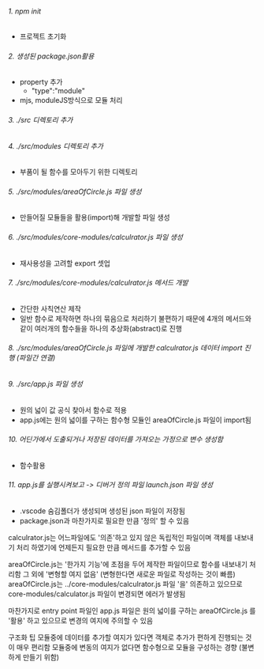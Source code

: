 ###### 1. npm init
  - 프로젝트 초기화

###### 2. 생성된 package.json활용
  - property 추가
    - "type":"module"
  - mjs, moduleJS방식으로 모듈 처리

###### 3. ./src 디렉토리 추가
###### 4. ./src/modules 디렉토리 추가
  - 부품이 될 함수를 모아두기 위한 디렉토리

###### 5. ./src/modules/areaOfCircle.js 파일 생성
  - 만들어질 모듈들을 활용(import)해 개발할 파일 생성

###### 6. ./src/modules/core-modules/calculrator.js 파일 생성
  - 재사용성을 고려할 export 셋업

###### 7. ./src/modules/core-modules/calculrator.js 메서드 개발
  - 간단한 사칙연산 제작
  - 일반 함수로 제작하면 하나의 묶음으로 처리하기 불편하기 때문에 4개의 메서드와 같이 여러개의 함수들을 하나의 추상화(abstract)로 진행
###### 8. ./src/modules/areaOfCircle.js 파일에 개발한 calculrator.js 데이터 import 진행 (파일간 연결)

###### 9. ./src/app.js 파일 생성
  - 원의 넓이 값 공식 찾아서 함수로 적용
  - app.js에는 원의 넓이를 구하는 함수형 모듈인 areaOfCircle.js 파일이 import됨 

###### 10. 어딘가에서 도출되거나 저장된 데이터를 가져오는 가정으로 변수 생성함
  - 함수활용

###### 11. app.js를 실행시켜보고 -> 디버거 정의 파일 launch.json 파일 생성
  - .vscode 숨김폴더가 생성되며 생성된 json 파일이 저장됨
  - package.json과 마찬가지로 필요한 만큼 '정의' 할 수 있음

  calculrator.js는 어느파일에도 '의존'하고 있지 않은 독립적인 파일이며 객체를 내보내기 처리 하였기에 언제든지 필요한 만큼 메서드를 추가할 수 있음

  areaOfCircle.js는 '한가지 기능'에 초점을 두어 제작한 파일이므로 함수를 내보내기 처리함 그 외에 '변형할 여지 없음' (변형한다면 새로운 파일로 작성하는 것이 빠름)
  areaOfCircle.js는 ../core-modules/calculrator.js 파일 '을' 의존하고 있으므로 core-modules/calculator.js 파일이 변경되면 에러가 발생됨

  마찬가지로
  entry point 파일인 app.js 파일은 원의 넓이를 구하는 areaOfCircle.js 를 '활용' 하고 있으므로 변경의 여지에 주의할 수 있음

  구조화 팁
  모듈중에 데이터를 추가할 여지가 있다면 객체로 추가가 편하게 진행되는 것이 매우 편리함
  모듈중에 변동의 여지가 없다면 함수형으로 모듈을 구성하는 경향 (불변하게 만들기 위함)

